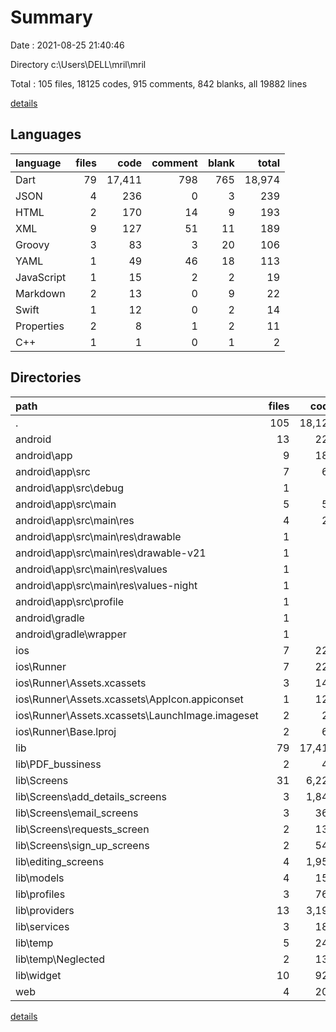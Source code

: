 # Summary

Date : 2021-08-25 21:40:46

Directory c:\Users\DELL\mril\mril

Total : 105 files,  18125 codes, 915 comments, 842 blanks, all 19882 lines

[details](details.md)

## Languages
| language | files | code | comment | blank | total |
| :--- | ---: | ---: | ---: | ---: | ---: |
| Dart | 79 | 17,411 | 798 | 765 | 18,974 |
| JSON | 4 | 236 | 0 | 3 | 239 |
| HTML | 2 | 170 | 14 | 9 | 193 |
| XML | 9 | 127 | 51 | 11 | 189 |
| Groovy | 3 | 83 | 3 | 20 | 106 |
| YAML | 1 | 49 | 46 | 18 | 113 |
| JavaScript | 1 | 15 | 2 | 2 | 19 |
| Markdown | 2 | 13 | 0 | 9 | 22 |
| Swift | 1 | 12 | 0 | 2 | 14 |
| Properties | 2 | 8 | 1 | 2 | 11 |
| C++ | 1 | 1 | 0 | 1 | 2 |

## Directories
| path | files | code | comment | blank | total |
| :--- | ---: | ---: | ---: | ---: | ---: |
| . | 105 | 18,125 | 915 | 842 | 19,882 |
| android | 13 | 225 | 53 | 31 | 309 |
| android\app | 9 | 183 | 52 | 20 | 255 |
| android\app\src | 7 | 66 | 49 | 9 | 124 |
| android\app\src\debug | 1 | 4 | 3 | 1 | 8 |
| android\app\src\main | 5 | 58 | 43 | 7 | 108 |
| android\app\src\main\res | 4 | 26 | 32 | 6 | 64 |
| android\app\src\main\res\drawable | 1 | 4 | 7 | 2 | 13 |
| android\app\src\main\res\drawable-v21 | 1 | 4 | 7 | 2 | 13 |
| android\app\src\main\res\values | 1 | 9 | 9 | 1 | 19 |
| android\app\src\main\res\values-night | 1 | 9 | 9 | 1 | 19 |
| android\app\src\profile | 1 | 4 | 3 | 1 | 8 |
| android\gradle | 1 | 5 | 1 | 1 | 7 |
| android\gradle\wrapper | 1 | 5 | 1 | 1 | 7 |
| ios | 7 | 222 | 2 | 9 | 233 |
| ios\Runner | 7 | 222 | 2 | 9 | 233 |
| ios\Runner\Assets.xcassets | 3 | 148 | 0 | 4 | 152 |
| ios\Runner\Assets.xcassets\AppIcon.appiconset | 1 | 122 | 0 | 1 | 123 |
| ios\Runner\Assets.xcassets\LaunchImage.imageset | 2 | 26 | 0 | 3 | 29 |
| ios\Runner\Base.lproj | 2 | 61 | 2 | 2 | 65 |
| lib | 79 | 17,411 | 798 | 765 | 18,974 |
| lib\PDF_bussiness | 2 | 49 | 8 | 12 | 69 |
| lib\Screens | 31 | 6,220 | 384 | 285 | 6,889 |
| lib\Screens\add_details_screens | 3 | 1,844 | 169 | 61 | 2,074 |
| lib\Screens\email_screens | 3 | 364 | 4 | 21 | 389 |
| lib\Screens\requests_screen | 2 | 135 | 2 | 14 | 151 |
| lib\Screens\sign_up_screens | 2 | 546 | 8 | 25 | 579 |
| lib\editing_screens | 4 | 1,955 | 12 | 41 | 2,008 |
| lib\models | 4 | 151 | 19 | 24 | 194 |
| lib\profiles | 3 | 762 | 7 | 34 | 803 |
| lib\providers | 13 | 3,198 | 102 | 194 | 3,494 |
| lib\services | 3 | 183 | 7 | 15 | 205 |
| lib\temp | 5 | 240 | 43 | 48 | 331 |
| lib\temp\Neglected | 2 | 135 | 5 | 22 | 162 |
| lib\widget | 10 | 923 | 29 | 56 | 1,008 |
| web | 4 | 208 | 16 | 12 | 236 |

[details](details.md)